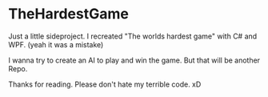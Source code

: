 # TheHardestGame

Just a little sideproject. I recreated "The worlds hardest game" with C# and WPF. (yeah it was a mistake)

I wanna try to create an AI to play and win the game. But that will be another Repo.

Thanks for reading.
Please don't hate my terrible code. xD
